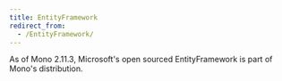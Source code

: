 ```yaml
---
title: EntityFramework
redirect_from:
  - /EntityFramework/
---
```


As of Mono 2.11.3, Microsoft's open sourced EntityFramework is part of Mono's distribution.
